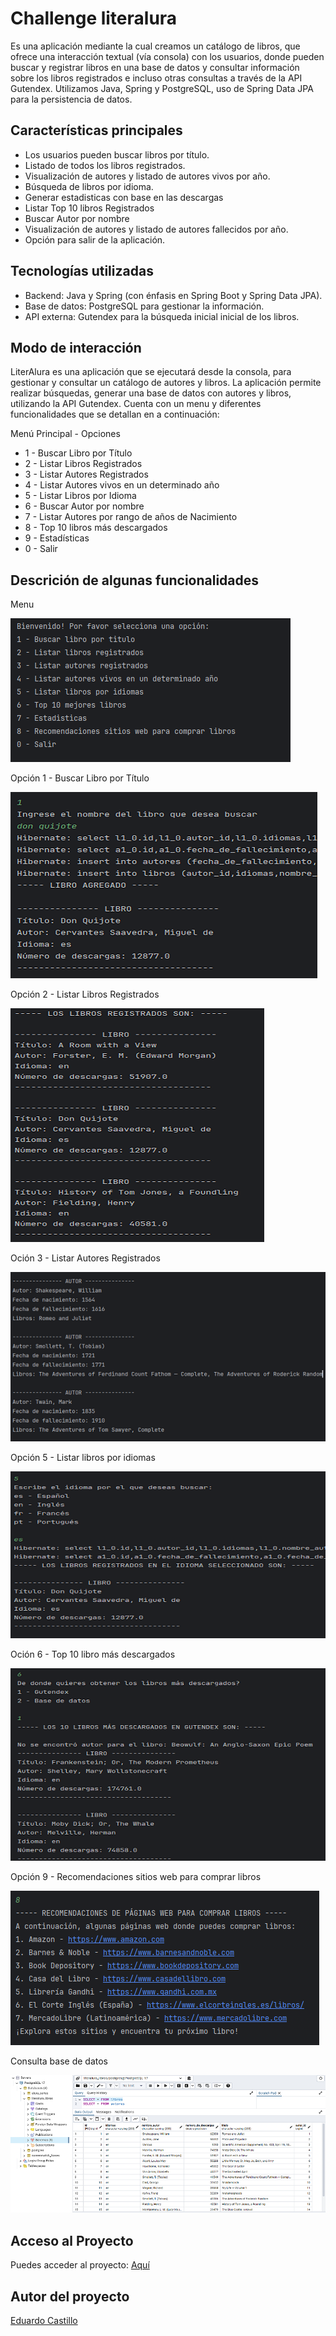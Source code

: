 # Challenge literalura
<p>
Es una aplicación mediante la cual creamos un catálogo de libros, que ofrece una interacción textual (vía consola) con los usuarios,  donde pueden buscar y registrar libros en una base de datos y consultar información sobre los libros registrados e incluso otras consultas a través de la API Gutendex. Utilizamos Java, Spring y PostgreSQL, uso de Spring Data JPA para la persistencia de datos.
</p>

## Características principales

- Los usuarios pueden buscar libros por título.
- Listado de todos los libros registrados.
- Visualización de autores y listado de autores vivos por año.
- Búsqueda de libros por idioma.
- Generar estadisticas con base en las descargas
- Listar Top 10 libros Registrados
- Buscar Autor por nombre
- Visualización de autores y listado de autores fallecidos por año.
- Opción para salir de la aplicación.

## Tecnologías utilizadas
- Backend: Java y Spring (con énfasis en Spring Boot y Spring Data JPA).
- Base de datos: PostgreSQL para gestionar la información.
- API externa: Gutendex para la búsqueda inicial inicial de los libros.


## Modo de interacción

LiterAlura es una aplicación que se ejecutará desde la consola, para gestionar y consultar un catálogo de autores y libros. La aplicación permite realizar búsquedas, generar una base de datos con autores y libros, utilizando la API Gutendex.
Cuenta con un menu y diferentes funcionalidades que se detallan en a continuación:

Menú Principal - Opciones
- 1 - Buscar Libro por Título
- 2 - Listar Libros Registrados
- 3 - Listar Autores Registrados
- 4 - Listar Autores vivos en un determinado año
- 5 - Listar Libros por Idioma
- 6 - Buscar Autor por nombre
- 7 - Listar Autores por rango de años de Nacimiento
- 8 - Top 10 libros más descargados
- 9 - Estadísticas
- 0 - Salir

## Descrición de algunas funcionalidades

<p>Menu</p>

![](img/menu.png)

<p> Opción 1 - Buscar Libro por Título</p>

![](img/opcion1.png)

<p> Opción 2 - Listar Libros Registrados</p>

![](img/2opcionlibrosregistrados.png)

<p> Oción 3 - Listar Autores Registrados</p>

![](img/opcion3autoresregistrados.png)

<p> Opción 5 - Listar libros por idiomas</p>

![](img/opcion5poridiomas.png)

<p> Oción 6 - Top 10 libro más descargados</p>

![](img/opcion6librosmasdescargados.png)

<p> Opción 9 - Recomendaciones sitios web para comprar libros</p>

![](img/opcion9recomendacionescomprar.png)

<P>Consulta base de datos</P>

![](img/consultabasededatos.png)

## Acceso al Proyecto

Puedes acceder al proyecto: [Aquí](https://github.com/EduHCas/challenge-literAlura/)

## Autor del proyecto

[Eduardo Castillo](https://github.com/EduHCas/) 



